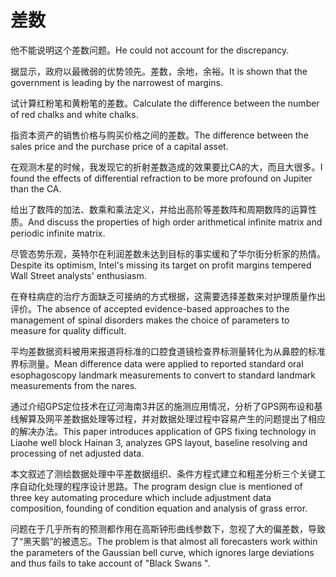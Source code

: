 # 差数

<p><span class="chinese">他不能说明这个差数问题。</span><span class="english">He could not account for the discrepancy.</span></p>

<p><span class="chinese">据显示，政府以最微弱的优势领先。差数，余地，余裕。</span><span class="english">It is shown that the government is leading by the narrowest of margins.</span></p>

<p><span class="chinese">试计算红粉笔和黄粉笔的差数。</span><span class="english">Calculate the difference between the number of red chalks and white chalks.</span></p>

<p><span class="chinese">指资本资产的销售价格与购买价格之间的差数。</span><span class="english">The difference between the sales price and the purchase price of a capital asset.</span></p>

<p><span class="chinese">在观测木星的时候，我发现它的折射差数造成的效果要比CA的大，而且大很多。</span><span class="english">I found the effects of differential refraction to be more profound on Jupiter than the CA.</span></p>

<p><span class="chinese">给出了数阵的加法、数乘和乘法定义，并给出高阶等差数阵和周期数阵的运算性质。</span><span class="english">And discuss the properties of high order arithmetical infinite matrix and periodic infinite matrix.</span></p>

<p><span class="chinese">尽管态势乐观，英特尔在利润差数未达到目标的事实缓和了华尔街分析家的热情。</span><span class="english">Despite its optimism, Intel's missing its target on profit margins tempered Wall Street analysts' enthusiasm.</span></p>

<p><span class="chinese">在脊柱病症的治疗方面缺乏可接纳的方式根据，这需要选择差数来对护理质量作出评价。</span><span class="english">The absence of accepted evidence-based approaches to the management of spinal disorders makes the choice of parameters to measure for quality difficult.</span></p>

<p><span class="chinese">平均差数据资料被用来报道将标准的口腔食道镜检查界标测量转化为从鼻腔的标准界标测量。</span><span class="english">Mean difference data were applied to reported standard oral esophagoscopy landmark measurements to convert to standard landmark measurements from the nares.</span></p>

<p><span class="chinese">通过介绍GPS定位技术在辽河海南3井区的施测应用情况，分析了GPS网布设和基线解算及网平差数据处理等过程，并对数据处理过程中容易产生的问题提出了相应的解决办法。</span><span class="english">This paper introduces application of GPS fixing technology in Liaohe well block Hainan 3, analyzes GPS layout, baseline resolving and processing of net adjusted data.</span></p>

<p><span class="chinese">本文叙述了测绘数据处理中平差数据组织、条件方程式建立和粗差分析三个关键工序自动化处理的程序设计思路。</span><span class="english">The program design clue is mentioned of three key automating procedure which include adjustment data composition, founding of condition equation and analysis of grass error.</span></p>

<p><span class="chinese">问题在于几乎所有的预测都作用在高斯钟形曲线参数下，忽视了大的偏差数，导致了“黑天鹅”的被遗忘。</span><span class="english">The problem is that almost all forecasters work within the parameters of the Gaussian bell curve, which ignores large deviations and thus fails to take account of "Black Swans ".</span></p>

